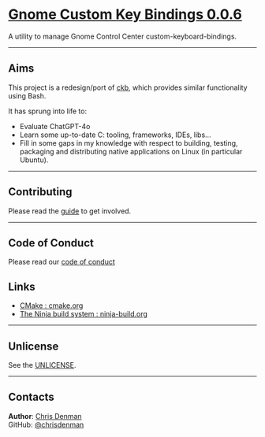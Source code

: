 # [Gnome Custom Key Bindings 0.0.6]()

A utility to manage Gnome Control Center custom-keyboard-bindings.

***

## Aims

This project is a redesign/port of [ckb](https://github.com/chrisdenman/ckb), which provides similar
functionality using Bash.

It has sprung into life to:

- Evaluate ChatGPT-4o
- Learn some up-to-date C: tooling, frameworks, IDEs, libs...
- Fill in some gaps in my knowledge with respect to building, testing, packaging and distributing native applications on
  Linux (in particular Ubuntu).

***

## Contributing

Please read the [guide](.github/CONTRIBUTING.md) to get involved.

***

## Code of Conduct

Please read our [code of conduct](.github/CODE_OF_CONDUCT.md)

## Links

- [CMake : cmake.org](https://cmake.org/)
- [The Ninja build system : ninja-build.org](https://ninja-build.org/manual.html)

***

## Unlicense

See the [UNLICENSE](UNLICENSE).

***

## Contacts

**Author**: [Chris Denman](https://www.linkedin.com/in/chris-denman-b11904)  
GitHub: [@chrisdenman](https://github.com/chrisdenman)
